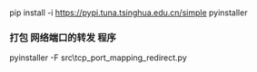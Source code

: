 ### 

pip install -i https://pypi.tuna.tsinghua.edu.cn/simple  pyinstaller
### 打包 网络端口的转发 程序 
pyinstaller -F src\tcp_port_mapping_redirect.py
